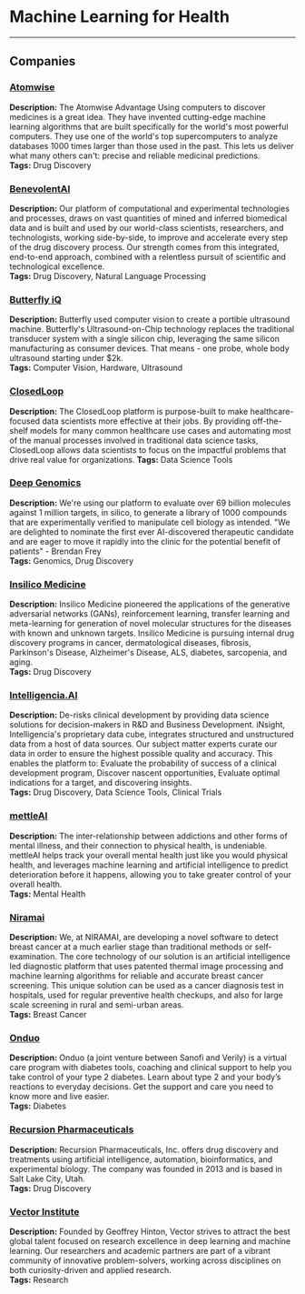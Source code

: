 # Machine Learning for Health

---

## Companies 

### [Atomwise](https://www.atomwise.com/)
**Description:** The Atomwise Advantage Using computers to discover medicines is a great idea. They have invented cutting-edge machine learning algorithms that are built specifically for the world's most powerful computers. They use one of the world's top supercomputers to analyze databases 1000 times larger than those used in the past. This lets us deliver what many others can't: precise and reliable medicinal predictions.  
**Tags:** Drug Discovery

### [BenevolentAI](https://benevolent.ai/) ###
**Description:** Our platform of computational and experimental technologies and processes, draws on vast quantities of mined and inferred biomedical data and is built and used by our world-class scientists, researchers, and technologists, working side-by-side, to improve and accelerate every step of the drug discovery process. Our strength comes from this integrated, end-to-end approach, combined with a relentless pursuit of scientific and technological excellence.  
**Tags:** Drug Discovery, Natural Language Processing 

### [Butterfly iQ](https://www.butterflynetwork.com/) ###
**Description:** Butterfly used computer vision to create a portible ultrasound machine. Butterfly's Ultrasound-on-Chip technology replaces the traditional transducer system with a single silicon chip, leveraging the same silicon manufacturing as consumer devices. That means - one probe, whole body ultrasound starting under $2k.  
**Tags:** Computer Vision, Hardware, Ultrasound

### [ClosedLoop](https://closedloop.ai/) 
**Description:** The ClosedLoop platform is purpose-built to make healthcare-focused data scientists more effective at their jobs. By providing off-the-shelf models for many common healthcare use cases and automating most of the manual processes involved in traditional data science tasks, ClosedLoop allows data scientists to focus on the impactful problems that drive real value for organizations.
**Tags:** Data Science Tools

### [Deep Genomics](https://www.deepgenomics.com/) ###
**Description:** We're using our platform to evaluate over 69 billion molecules against 1 million targets, in silico, to generate a library of 1000 compounds that are experimentally verified to manipulate cell biology as intended. "We are delighted to nominate the first ever AI-discovered therapeutic candidate and are eager to move it rapidly into the clinic for the potential benefit of patients" - Brendan Frey   
**Tags:** Genomics, Drug Discovery

### [Insilico Medicine](https://insilico.com/) ###
**Description:** Insilico Medicine pioneered the applications of the generative adversarial networks (GANs), reinforcement learning, transfer learning and meta-learning for generation of novel molecular structures for the diseases with known and unknown targets. Insilico Medicine is pursuing internal drug discovery programs in cancer, dermatological diseases, fibrosis, Parkinson's Disease, Alzheimer's Disease, ALS, diabetes, sarcopenia, and aging.      
**Tags:** Drug Discovery

### [Intelligencia.AI](http://intelligencia.ai/)
**Description:** De-risks clinical development by providing data science solutions for decision-makers in R&D and Business Development. iNsight, Intelligencia's proprietary data cube, integrates structured and unstructured data from a host of data sources. Our subject matter experts curate our data in order to ensure the highest possible quality and accuracy. This enables the platform to: Evaluate the probability of success of a clinical development program, Discover nascent opportunities, Evaluate optimal indications for a target, and discovering insights.  
**Tags:** Drug Discovery, Data Science Tools, Clinical Trials


### [mettleAI](https://mettleai.com/)
**Description:** The inter-relationship between addictions and other forms of mental illness, and their connection to physical health, is undeniable. mettleAI helps track your overall mental health just like you would physical health, and leverages machine learning and artificial intelligence to predict deterioration before it happens, allowing you to take greater control of your overall health.          
**Tags:** Mental Health


### [Niramai](https://www.niramai.com/)
**Description:** We, at NIRAMAI, are developing a novel software to detect breast cancer at a much earlier stage than traditional methods or self-examination. The core technology of our solution is an artificial intelligence led diagnostic platform that uses patented thermal image processing and machine learning algorithms for reliable and accurate breast cancer screening.  This unique solution can be used as a cancer diagnosis test in hospitals, used for regular preventive health checkups, and also for large scale screening in rural and semi-urban areas.        
**Tags:** Breast Cancer

### [Onduo](https://onduo.com/)
**Description:** Onduo (a joint venture between Sanofi and Verily) is a virtual care program with diabetes tools, coaching and clinical support to help you take control of your type 2 diabetes. Learn about type 2 and your body’s reactions to everyday decisions. Get the support and care you need to know more and live easier.        
**Tags:** Diabetes

### [Recursion Pharmaceuticals](https://www.recursionpharma.com/) ###
**Description:** Recursion Pharmaceuticals, Inc. offers drug discovery and treatments using artificial intelligence, automation, bioinformatics, and experimental biology. The company was founded in 2013 and is based in Salt Lake City, Utah.   
**Tags:** Drug Discovery

### [Vector Institute](https://vectorinstitute.ai/) ###
**Description:** Founded by Geoffrey Hinton, Vector strives to attract the best global talent focused on research excellence in deep learning and machine learning. Our researchers and academic partners are part of a vibrant community of innovative problem-solvers, working across disciplines on both curiosity-driven and applied research.   
**Tags:** Research

